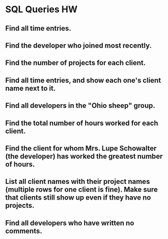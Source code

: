 # SQL Queries HW

## Find all time entries.
## Find the developer who joined most recently.
## Find the number of projects for each client.
## Find all time entries, and show each one's client name next to it.
## Find all developers in the "Ohio sheep" group.
## Find the total number of hours worked for each client.
## Find the client for whom Mrs. Lupe Schowalter (the developer) has worked the greatest number of hours.
## List all client names with their project names (multiple rows for one client is fine). Make sure that clients still show up even if they have no projects.
## Find all developers who have written no comments.